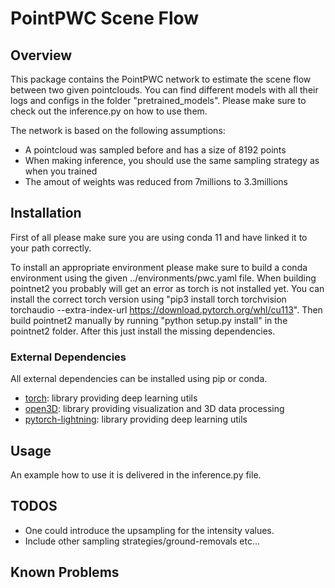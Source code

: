 # PointPWC Scene Flow

## Overview

This package contains the PointPWC network to estimate the scene flow between two given pointclouds. You can find different models with all their logs and configs in the folder "pretrained_models". Please make sure to check out the inference.py on how to use them.  

The network is based on the following assumptions:
 - A pointcloud was sampled before and has a size of 8192 points
 - When making inference, you should use the same sampling strategy as when you trained
 - The amout of weights was reduced from 7millions to 3.3millions
 


## Installation

First of all please make sure you are using conda 11 and have linked it to your path correctly.

To install an appropriate environment please make sure to build a conda environment using the given ../environments/pwc.yaml file. When building pointnet2 you probably will get an error as torch is not installed yet. You can install the correct torch version using "pip3 install torch torchvision torchaudio --extra-index-url https://download.pytorch.org/whl/cu113". Then build pointnet2 manually by running "python setup.py install" in the pointnet2 folder. After this just install the missing dependencies.

### External Dependencies

All external dependencies can be installed using pip or conda.

- [torch]: library providing deep learning utils
- [open3D]: library providing visualization and 3D data processing
- [pytorch-lightning]: library providing deep learning utils


## Usage
An example how to use it is delivered in the inference.py file.


## TODOS
* One could introduce the upsampling for the intensity values. 
* Include other sampling strategies/ground-removals etc... 

## Known Problems 

 
[open3D]: http://www.open3d.org/
[torch]: https://pytorch.org/
[pytorch-lightning]: https://www.pytorchlightning.ai/